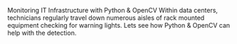Monitoring IT Infrastructure with Python & OpenCV
Within data centers, technicians regularly travel down numerous aisles of rack mounted equipment checking for warning lights. 
Lets see how Python & OpenCV can help with the detection.
